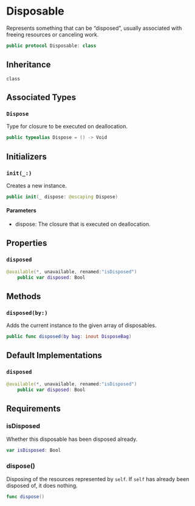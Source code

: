 # Disposable

Represents something that can be “disposed”, usually associated with freeing
resources or canceling work.

``` swift
public protocol Disposable: class 
```

## Inheritance

`class`

## Associated Types

### `Dispose`

Type for closure to be executed on deallocation.

``` swift
public typealias Dispose = () -> Void
```

## Initializers

### `init(_:)`

Creates a new instance.

``` swift
public init(_ dispose: @escaping Dispose) 
```

#### Parameters

  - dispose: The closure that is executed on deallocation.

## Properties

### `disposed`

``` swift
@available(*, unavailable, renamed:"isDisposed")
	public var disposed: Bool 
```

## Methods

### `disposed(by:)`

Adds the current instance to the given array of disposables.

``` swift
public func disposed(by bag: inout DisposeBag) 
```

## Default Implementations

### `disposed`

``` swift
@available(*, unavailable, renamed:"isDisposed")
	public var disposed: Bool 
```

## Requirements

### isDisposed

Whether this disposable has been disposed already.

``` swift
var isDisposed: Bool 
```

### dispose()

Disposing of the resources represented by `self`. If `self` has already
been disposed of, it does nothing.

``` swift
func dispose()
```

> 
